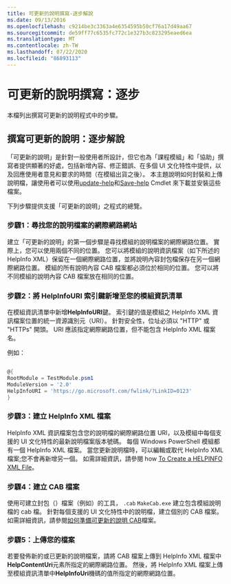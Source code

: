 ```yaml
---
title: 可更新的說明撰寫-逐步解說
ms.date: 09/13/2016
ms.openlocfilehash: c9214be3c3363a4e6354595b50cf76a17d49aa67
ms.sourcegitcommit: de59ff77c6535fc772c1e327b3c823295eaed6ea
ms.translationtype: MT
ms.contentlocale: zh-TW
ms.lasthandoff: 07/22/2020
ms.locfileid: "86893113"
---
```

# <a name="updatable-help-authoring-step-by-step"></a>可更新的說明撰寫：逐步

本檔列出撰寫可更新的說明程式中的步驟。

## <a name="authoring-updatable-help-step-by-step"></a>撰寫可更新的說明：逐步解說

「可更新的說明」是針對一般使用者所設計，但它也為「課程模組」和「協助」撰寫者提供顯著的好處，包括新增內容、修正錯誤、在多個 UI 文化特性中提供，以及回應使用者意見和要求的時間（在模組出貨之後）。 本主題說明如何封裝和上傳說明檔，讓使用者可以使用[update-help](/powershell/module/Microsoft.PowerShell.Core/Update-Help)和[Save-help](/powershell/module/Microsoft.PowerShell.Core/Save-Help) Cmdlet 來下載並安裝這些檔案。

下列步驟提供支援「可更新的說明」之程式的總覽。

### <a name="step-1-find-an-internet-site-for-your-help-files"></a>步驟1：尋找您的說明檔案的網際網路網站

建立「可更新的說明」的第一個步驟是尋找模組的說明檔案的網際網路位置。 實際上，您可以使用兩個不同的位置。 您可以將模組的說明資訊檔案（如下所述的 HelpInfo XML）保留在一個網際網路位置，並將說明內容封包檔保存在另一個網際網路位置。 模組的所有說明內容 CAB 檔案都必須位於相同的位置。 您可以將不同模組的說明內容 CAB 檔案放在相同的位置。

### <a name="step-2-add-a-helpinfouri-key-to-your-module-manifest"></a>步驟2：將 HelpInfoURI 索引鍵新增至您的模組資訊清單

在模組資訊清單中新增**HelpInfoURI**鍵。 索引鍵的值是模組之 HelpInfo XML 資訊檔案位置的統一資源識別元（URI）。 針對安全性，位址必須以 "HTTP" 或 "HTTPs" 開頭。 URI 應該指定網際網路位置，但不能包含 HelpInfo XML 檔案名。

例如：

```powershell

@{
RootModule = TestModule.psm1
ModuleVersion = '2.0'
HelpInfoURI = 'https://go.microsoft.com/fwlink/?LinkID=0123'
}
```

### <a name="step-3-create-a-helpinfo-xml-file"></a>步驟3：建立 HelpInfo XML 檔案

HelpInfo XML 資訊檔案包含您的說明檔的網際網路位置 URI，以及模組中每個支援的 UI 文化特性的最新說明檔案版本號碼。 每個 Windows PowerShell 模組都有一個 HelpInfo XML 檔案。 當您更新說明檔時，可以編輯或取代 HelpInfo XML 檔案;您不會再新增另一個。 如需詳細資訊，請參閱 how [To Create a HELPINFO XML File](./how-to-create-a-helpinfo-xml-file.md)。

### <a name="step-4-create-cab-files"></a>步驟4：建立 CAB 檔案

使用可建立封包（）檔案（例如）的工具， `.cab` `MakeCab.exe` 建立包含模組說明檔的 cab 檔。 針對每個支援的 UI 文化特性中的說明檔，建立個別的 CAB 檔案。 如需詳細資訊，請參閱[如何準備可更新的說明 CAB](./how-to-prepare-updatable-help-cab-files.md)檔案。

### <a name="step-5-upload-your-files"></a>步驟5：上傳您的檔案

若要發佈新的或已更新的說明檔案，請將 CAB 檔案上傳到 HelpInfo XML 檔案中**HelpContentUri**元素所指定的網際網路位置。 然後，將 HelpInfo XML 檔案上傳至模組資訊清單中**HelpInfoUri**機碼的值所指定的網際網路位置。
